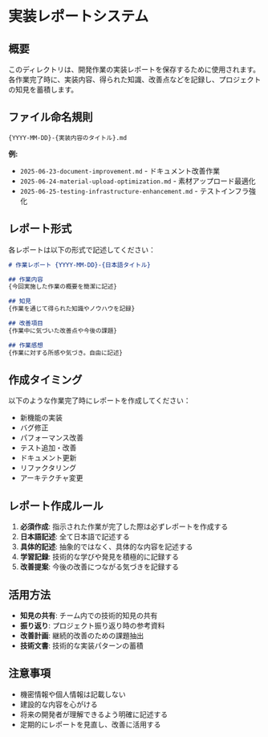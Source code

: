 # 実装レポートシステム

## 概要

このディレクトリは、開発作業の実装レポートを保存するために使用されます。各作業完了時に、実装内容、得られた知識、改善点などを記録し、プロジェクトの知見を蓄積します。

## ファイル命名規則

```
{YYYY-MM-DD}-{実装内容のタイトル}.md
```

**例:**
- `2025-06-23-document-improvement.md` - ドキュメント改善作業
- `2025-06-24-material-upload-optimization.md` - 素材アップロード最適化
- `2025-06-25-testing-infrastructure-enhancement.md` - テストインフラ強化

## レポート形式

各レポートは以下の形式で記述してください：

```markdown
# 作業レポート {YYYY-MM-DD}-{日本語タイトル}

## 作業内容
{今回実施した作業の概要を簡潔に記述}

## 知見
{作業を通じて得られた知識やノウハウを記録}

## 改善項目
{作業中に気づいた改善点や今後の課題}

## 作業感想
{作業に対する所感や気づき。自由に記述}
```

## 作成タイミング

以下のような作業完了時にレポートを作成してください：

- 新機能の実装
- バグ修正
- パフォーマンス改善
- テスト追加・改善
- ドキュメント更新
- リファクタリング
- アーキテクチャ変更

## レポート作成ルール

1. **必須作成**: 指示された作業が完了した際は必ずレポートを作成する
2. **日本語記述**: 全て日本語で記述する
3. **具体的記述**: 抽象的ではなく、具体的な内容を記述する
4. **学習記録**: 技術的な学びや発見を積極的に記録する
5. **改善提案**: 今後の改善につながる気づきを記録する

## 活用方法

- **知見の共有**: チーム内での技術的知見の共有
- **振り返り**: プロジェクト振り返り時の参考資料
- **改善計画**: 継続的改善のための課題抽出
- **技術文書**: 技術的な実装パターンの蓄積

## 注意事項

- 機密情報や個人情報は記載しない
- 建設的な内容を心がける
- 将来の開発者が理解できるよう明確に記述する
- 定期的にレポートを見直し、改善に活用する